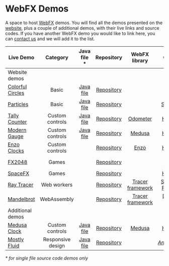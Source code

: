# WebFX Demos

A space to host [WebFX][webfx-repo] demos. You will find all the demos presented on the [website][webfx-website], plus a couple of additional demos, with their live links and source codes. If you have another WebFX demo you would like to link here, you can [contact us][webfx-contact] and we will add it to the list.

<div align="center">

| Live Demo                                             |     Category      |                 Java file *                  |                  Repository                   |                                WebFX library                                |                                                       Credits                                                       |
|-------------------------------------------------------|:-----------------:|:--------------------------------------------:|:---------------------------------------------:|:---------------------------------------------------------------------------:|:-------------------------------------------------------------------------------------------------------------------:|
| Website demos                                         |                   |                                              |                                               |                                                                             |                                                                                                                     |
| [Colorful Circles](https://colorfulcircles.webfx.dev) |       Basic       | [Java file][webfx-colorfulcircles-code-link] | [Repository][webfx-colorfulcircles-repo-link] |                                                                             |                  [Oracle](https://docs.oracle.com/javafx/2/get_started/ColorfulCircles.java.html)                   |
| [Particles][webfx-particles-demo-link]                |       Basic       |    [Java file][webfx-particles-code-link]    |    [Repository][webfx-particles-repo-link]    |                                                                             |                      [Sketch.js](https://soulwire.github.io/sketch.js/examples/particles.html)                      |
| [Tally Counter][webfx-tallycounter-demo-link]         |  Custom controls  |  [Java file][webfx-tallycounter-code-link]   |  [Repository][webfx-tallycounter-repo-link]   |        [Odometer](https://github.com/webfx-libs/webfx-lib-odometer)         |                                   [HanSolo](https://github.com/HanSolo/odometer)                                    |
| [Modern Gauge][webfx-moderngauge-demo-link]           |  Custom controls  |   [Java file][webfx-moderngauge-code-link]   |   [Repository][webfx-moderngauge-repo-link]   |          [Medusa](https://github.com/webfx-libs/webfx-lib-medusa)           |                                    [HanSolo](https://github.com/HanSolo/Medusa)                                     |
| [Enzo Clocks][webfx-enzoclocks-demo-link]             |  Custom controls  |                                              |   [Repository][webfx-enzoclocks-repo-link]    |            [Enzo](https://github.com/webfx-libs/webfx-lib-enzo)             |                              [HanSolo](https://bitbucket.org/hansolo/enzo/src/master/)                              |
| [FX2048][webfx-fx2048-demo-link]                      |       Games       |                                              |     [Repository][webfx-fx2048-repo-link]      |                                                                             |                                [Bruno Borges](https://github.com/brunoborges/fx2048)                                |                                                                           |
| [SpaceFX][webfx-spacefx-demo-link]                    |       Games       |                                              |     [Repository][webfx-spacefx-repo-link]     |                                                                             |                                    [HanSolo](https://github.com/HanSolo/SpaceFX)                                    |
| [Ray Tracer][webfx-raytracer-demo-link]               |    Web workers    |                                              |    [Repository][webfx-raytracer-repo-link]    | [Tracer framework](https://github.com/webfx-libs/webfx-lib-tracerframework) |                      [Steven T. Rowland](https://github.com/steventrowland/JavaFX-Ray-Tracer)                       | 
| [Mandelbrot][webfx-mandelbrot-demo-link]              |    WebAssembly    |                                              |   [Repository][webfx-mandelbrot-repo-link]    | [Tracer framework](https://github.com/webfx-libs/webfx-lib-tracerframework) |                 [David J. Eck](https://math.hws.edu/eck/js/mandelbrot/java/xMandelbrotSource-1-2/)                  |
| Additional demos                                      |                   |                                              |                                               |                                                                             |                                                                                                                     |
| [Medusa Clock][webfx-medusaclock-demo-link]           |  Custom controls  |   [Java file][webfx-medusaclock-code-link]   |   [Repository][webfx-medusaclock-repo-link]   |          [Medusa](https://github.com/webfx-libs/webfx-lib-medusa)           |                                    [HanSolo](https://github.com/HanSolo/Medusa)                                     |                                                                           |
| [Mostly Fluid][webfx-mostlyfluid-demo-link]           | Responsive design |   [Java file][webfx-mostlyfluid-code-link]   |   [Repository][webfx-mostlyfluid-repo-link]   |                                                                             | [*Anonymous*](http://underpop.online.fr/w/web-fundamentals/fundamentals/design-and-ux/responsive/mostly-fluid.html) |

</div>

*\* for single file source code demos only*

[webfx-repo]: https://github.com/webfx-project/webfx
[webfx-website]: https://preview.webfx.dev
[webfx-contact]: mailto:info@webfx.dev
[webfx-colorfulcircles-demo-link]: https://colorfulcircles.webfx.dev
[webfx-colorfulcircles-repo-link]: https://github.com/webfx-project/webfx-demo-colorfulcircles
[webfx-colorfulcircles-code-link]: https://github.com/webfx-demos/webfx-demo-colorfulcircles/blob/main/webfx-demo-colorfulcircles-application/src/main/java/dev/webfx/demo/colorfulcircles/ColorfulCircles.java
[webfx-particles-demo-link]: https://particles.webfx.dev
[webfx-particles-repo-link]: https://github.com/webfx-project/webfx-demo-particles
[webfx-particles-code-link]: https://github.com/webfx-demos/webfx-demo-particles/blob/main/webfx-demo-particles-application/src/main/java/dev/webfx/demo/particles/ParticlesApplication.java
[webfx-tallycounter-demo-link]: https://tallycounter.webfx.dev
[webfx-tallycounter-repo-link]: https://github.com/webfx-project/webfx-demo-tallycounter
[webfx-tallycounter-code-link]: https://github.com/webfx-demos/webfx-demo-tallycounter/blob/main/webfx-demo-tallycounter-application/src/main/java/dev/webfx/demo/tallycounter/TallyCounterApplication.java
[webfx-moderngauge-demo-link]: https://moderngauge.webfx.dev
[webfx-moderngauge-repo-link]: https://github.com/webfx-project/webfx-demo-moderngauge
[webfx-moderngauge-code-link]: https://github.com/webfx-demos/webfx-demo-moderngauge/blob/main/webfx-demo-moderngauge-application/src/main/java/dev/webfx/demo/moderngauge/ModernGaugeApplication.java
[webfx-enzoclocks-demo-link]: https://enzoclocks.webfx.dev
[webfx-enzoclocks-repo-link]: https://github.com/webfx-project/webfx-demo-enzoclocks
[webfx-fx2048-demo-link]: https://fx2048.webfx.dev
[webfx-fx2048-repo-link]: https://github.com/webfx-project/webfx-demo-fx2048
[webfx-fx2048-release-link]: https://github.com/webfx-demos/webfx-demo-fx2048/releases
[webfx-spacefx-demo-link]: https://spacefx.webfx.dev
[webfx-spacefx-repo-link]: https://github.com/webfx-project/webfx-demo-spacefx
[webfx-raytracer-demo-link]: https://raytracer.webfx.dev
[webfx-raytracer-repo-link]: https://github.com/webfx-project/webfx-demo-raytracer
[webfx-mandelbrot-demo-link]: https://mandelbrot.webfx.dev
[webfx-mandelbrot-repo-link]: https://github.com/webfx-project/webfx-demo-mandelbrot
[webfx-medusaclock-demo-link]: https://medusaclock.webfx.dev
[webfx-medusaclock-repo-link]: https://github.com/webfx-demos/webfx-demo-medusaclock
[webfx-medusaclock-code-link]: https://github.com/webfx-demos/webfx-demo-medusaclock/blob/main/webfx-demo-medusaclock-application/src/main/java/dev/webfx/demo/medusaclock/MedusaClockApplication.java
[webfx-mostlyfluid-demo-link]: https://mostlyfluid.webfx.dev
[webfx-mostlyfluid-repo-link]: https://github.com/webfx-demos/webfx-demo-mostlyfluid
[webfx-mostlyfluid-code-link]: https://github.com/webfx-demos/webfx-demo-mostlyfluid/blob/main/webfx-demo-mostlyfluid-application/src/main/java/dev/webfx/demo/mostlyfluid/mostlyfluidApplication.java
